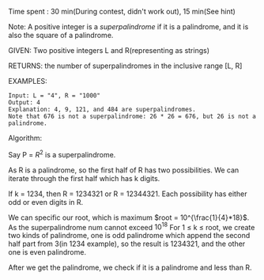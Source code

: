 Time spent :  30 min(During contest, didn't work out), 15 min(See hint)

Note: A positive integer is a *superpalindrome* if it is a palindrome, and it is also the square of a palindrome.

GIVEN: Two positive integers L and R(representing as strings)

RETURNS: the number of superpalindromes in the inclusive range [L, R]

EXAMPLES:

```
Input: L = "4", R = "1000"
Output: 4
Explanation: 4, 9, 121, and 484 are superpalindromes.
Note that 676 is not a superpalindrome: 26 * 26 = 676, but 26 is not a palindrome.
```

Algorithm:

Say P = $R^{2}$ is a superpalindrome.

As R is a palindrome, so the first half of R has two possibilities. We can iterate through the first half which has k digits.

If k = 1234, then R = 1234321 or R = 12344321. Each possibility has either odd or even digits in R.

We can specific our root, which is maximum $root = 10^{\frac{1}{4}*18}$. As the superpalindrome num cannot exceed $10^{18}$ For 1 $\leq$ k $\leq$ root, we create two kinds of palindrome, one is odd palindrome which append the second half part from 3(in 1234 example), so the result is 1234321, and the other one is even palindrome.

After we get the palindrome, we check if it is a palindrome and less than R. 